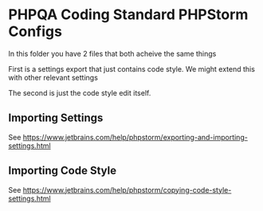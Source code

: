 # PHPQA Coding Standard PHPStorm Configs

In this folder you have 2 files that both acheive the same things

First is a settings export that just contains code style. We might extend this with other relevant settings

The second is just the code style edit itself.


## Importing Settings

See https://www.jetbrains.com/help/phpstorm/exporting-and-importing-settings.html

## Importing Code Style

See https://www.jetbrains.com/help/phpstorm/copying-code-style-settings.html

